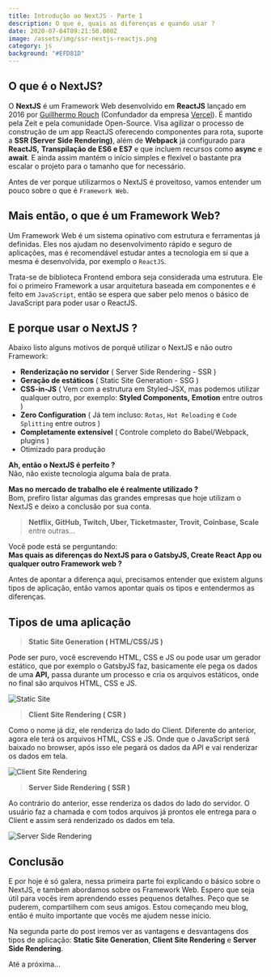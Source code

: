 ```yaml
---
title: Introdução ao NextJS - Parte 1
description: O que é, quais as diferenças e quando usar ?
date: 2020-07-04T09:21:50.000Z
image: /assets/img/ssr-nextjs-reactjs.png
category: js
background: "#EFD81D"
---
```


## O que é o NextJS?

O **NextJS** é um Framework Web desenvolvido em **ReactJS** lançado em 2016 por [Guillhermo Rouch](https://github.com/rauchg) (Confundador da empresa [Vercel](https://vercel.com/)). É mantido pela Zeit e pela comunidade Open-Source. Visa agilizar o processo de construção de um app ReactJS oferecendo componentes para rota, suporte a **SSR (Server Side Rendering)**, além de **Webpack** já configurado para **ReactJS,** **Transpilação de ES6 e ES7** e que incluem recursos como **async** e **await**. E ainda assim mantém o início simples e flexível o bastante pra escalar o projeto para o tamanho que for necessário.

Antes de ver porque utilizarmos o NextJS é proveitoso, vamos entender um pouco sobre o que é `Framework Web`.

## Mais então, o que é um Framework Web?

Um Framework Web é um sistema opinativo com estrutura e ferramentas já definidas. Eles nos ajudam no desenvolvimento rápido e seguro de aplicações, mas é recomendável estudar antes a tecnologia em si que a mesma é desenvolvida, por exemplo o `ReactJS`.

Trata-se de biblioteca Frontend embora seja considerada uma estrutura. Ele foi o primeiro Framework a usar arquitetura baseada em componentes e é feito em `JavaScript`, então se espera que saber pelo menos o básico de JavaScript para poder usar o ReactJS.

## E porque usar o NextJS ?

Abaixo listo alguns motivos de porquê utilizar o NextJS e não outro Framework:

- **Renderização no servidor** ( Server Side Rendering - SSR )
- **Geração de estáticos** ( Static Site Generation - SSG )
- **CSS-in-JS** ( Vem com a estrutura em Styled-JSX, mas podemos utilizar qualquer outro, por exemplo: **Styled Components,** **Emotion** entre outros )
- **Zero Configuration** ( Já tem incluso: `Rotas`, `Hot Reloading` e `Code Splitting` entre outros )
- **Completamente extensível** ( Controle completo do Babel/Webpack, plugins )
- Otimizado para produção

**Ah, então o NextJS é perfeito ?**<br/>
Não, não existe tecnologia alguma bala de prata.

**Mas no mercado de trabalho ele é realmente utilizado ?**<br/>
Bom, prefiro listar algumas das grandes empresas que hoje utilizam o NextJS e deixo a conclusão por sua conta.

> **Netflix, GitHub, Twitch, Uber, Ticketmaster, Trovit, Coinbase, Scale** entre outras...

Você pode está se perguntando:<br/>
**Mas quais as diferenças do NextJS para o GatsbyJS, Create React App ou qualquer outro Framework web ?**

Antes de apontar a diferença aqui, precisamos entender que existem alguns tipos de aplicação, então vamos apontar quais os tipos e entendermos as diferenças.

## Tipos de uma aplicação

> **Static Site Generation ( HTML/CSS/JS )**

Pode ser puro, você escrevendo HTML, CSS e JS ou pode usar um gerador estático, que por exemplo o GatsbyJS faz, basicamente ele pega os dados de uma **API,** passa durante um processo e cria os arquivos estáticos, onde no final são arquivos HTML, CSS e JS.

![Static Site](/assets/img/ssg.png "Static Site")

> **Client Site Rendering ( CSR )**

Como o nome já diz, ele renderiza do lado do Client. Diferente do anterior, agora ele terá os arquivos HTML, CSS e JS. Onde que o JavaScript será baixado no browser, após isso ele pegará os dados da API e vai renderizar os dados em tela.

![Client Site Rendering](/assets/img/csr.png "Client Site Rendering")

> **Server Side Rendering ( SSR )**

Ao contrário do anterior, esse renderiza os dados do lado do servidor. O usuário faz a chamada e com todos arquivos já prontos ele entrega para o Client e assim será renderizado os dados em tela.

![Server Side Rendering](/assets/img/ssr.png "Server Side Rendering")

## Conclusão

E por hoje é só galera, nessa primeira parte foi explicando o básico sobre o NextJS, e também abordamos sobre os Framework Web. Espero que seja útil para vocês irem aprendendo esses pequenos detalhes. Peço que se puderem, compartilhem com seus amigos. Estou começando meu blog, então é muito importante que vocês me ajudem nesse início.

Na segunda parte do post iremos ver as vantagens e desvantagens dos tipos de aplicação: **Static Site Generation**, **Client Site Rendering** e **Server Side Rendering**.<br/>

Até a próxima...
